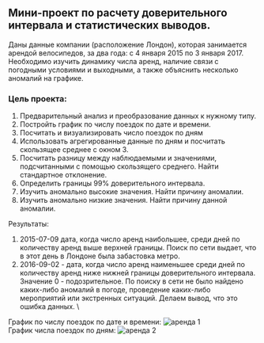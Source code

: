 ## Мини-проект по расчету доверительного интервала и статистических выводов.
Даны данные компании (расположение Лондон), которая занимается арендой велосипедов, за два года: с 4 января 2015 по 3 января 2017. Необходимо изучить динамику числа аренд, наличие связи с погодными условиями и выходными, а также объяснить несколько аномалий на графике.

### Цель проекта:
1. Предварительный анализ и преобразование данных к нужному типу.
2. Постройть график по числу поездок по дате и времени.
3. Посчитать и визуализировать число поездок по дням
4. Использовать агрегированные данные по дням и посчитать скользящее среднее с окном 3.
5. Посчитать разницу между наблюдаемыми и значениями, подсчитанными с помощью скользящего среднего. Найти стандартное отклонение.
6. Определить границы 99% доверительного интервала.
7. Изучить аномально высокие значения. Найти причину аномалии.
8. Изучить аномально низкие значения. Найти причину данной аномалии.

Результаты:
1. 2015-07-09 дата, когда число аренд наибольшее, среди дней по количеству аренд выше верхней границы. Поиск по сети выдает, что в этот день в Лондоне была забастовка метро.
2. 2016-09-02 - дата, когда число аренд наименьшее среди дней по количеству аренд ниже нижней границы доверительного интервала. Значение 0 - подозрительное. По поиску в сети не было найдено каких-либо аномалий в погоде, проведение каких-либо мероприятий или экстренных ситуаций. Делаем вывод, что это ошибка данных. \

График по числу поездок по дате и времени:
![аренда 1](https://github.com/belladzhu/statistic/assets/101130608/dc0cd2dc-9f32-4f4e-8f28-1660ad461bf8) \
График числа поездок по дням:
![аренда 2](https://github.com/belladzhu/statistic/assets/101130608/94bf4fe2-c5c4-439d-b140-430c577891ec)
